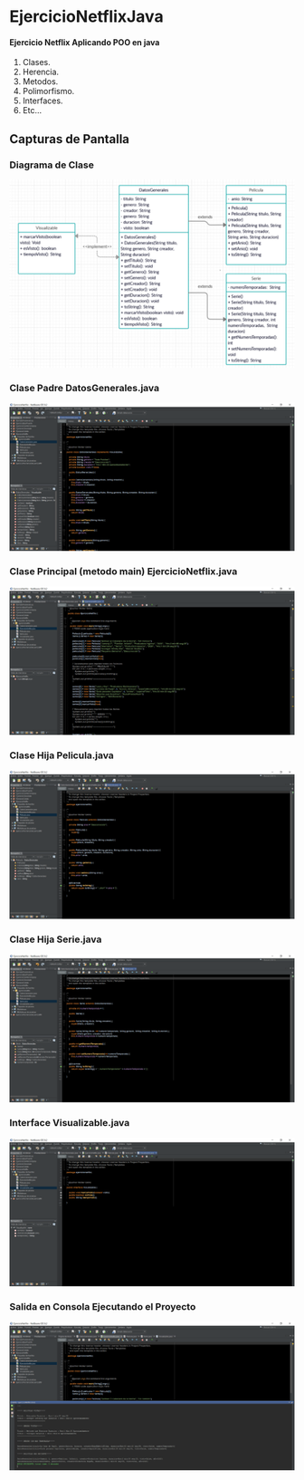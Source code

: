 # EjercicioNetflixJava

#### Ejercicio Netflix Aplicando POO en java 

1. Clases. 
2. Herencia.
3. Metodos.
4. Polimorfismo.
5. Interfaces.
6. Etc...

## Capturas de Pantalla

### Diagrama de Clase

![captura01](https://github.com/WalterGaldamezWeb/EjercicioNetflixJava/blob/master/capturas_pantalla/07.png)

### Clase Padre DatosGenerales.java

![captura01](https://github.com/WalterGaldamezWeb/EjercicioNetflixJava/blob/master/capturas_pantalla/01.png)

### Clase Principal (metodo main) EjercicioNetflix.java

![captura01](https://github.com/WalterGaldamezWeb/EjercicioNetflixJava/blob/master/capturas_pantalla/02.png)

### Clase Hija Pelicula.java

![captura01](https://github.com/WalterGaldamezWeb/EjercicioNetflixJava/blob/master/capturas_pantalla/03.png)

### Clase Hija Serie.java

![captura01](https://github.com/WalterGaldamezWeb/EjercicioNetflixJava/blob/master/capturas_pantalla/04.png)

### Interface Visualizable.java

![captura01](https://github.com/WalterGaldamezWeb/EjercicioNetflixJava/blob/master/capturas_pantalla/05.png)

### Salida en Consola Ejecutando el Proyecto

![captura01](https://github.com/WalterGaldamezWeb/EjercicioNetflixJava/blob/master/capturas_pantalla/06.png)

